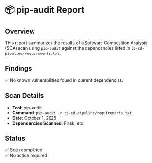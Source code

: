 # 📦 pip-audit Report

## Overview
This report summarizes the results of a Software Composition Analysis (SCA) scan using `pip-audit` against the dependencies listed in `ci-cd-pipeline/requirements.txt`.

## Findings

✅ No known vulnerabilities found in current dependencies.

## Scan Details
- **Tool**: pip-audit
- **Command**: `pip-audit -r ci-cd-pipeline/requirements.txt`
- **Date**: October 1, 2025
- **Dependencies Scanned**: Flask, etc.

## Status
✅ Scan completed  
✅ No action required

